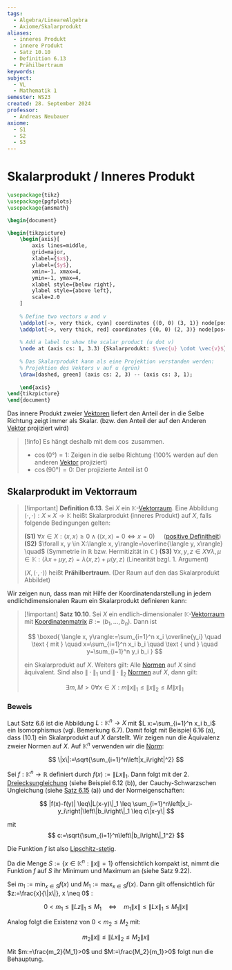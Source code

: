 ```yaml
---
tags:
  - Algebra/LineareAlgebra
  - Axiome/Skalarprodukt
aliases:
  - inneres Produkt
  - innere Produkt
  - Satz 10.10
  - Definition 6.13
  - Prähilbertraum
keywords: 
subject:
  - VL
  - Mathematik 1
semester: WS23
created: 28. September 2024
professor:
  - Andreas Neubauer
axiome:
  - S1
  - S2
  - S3
---
```

 

# Skalarprodukt / Inneres Produkt

```tikz
\usepackage{tikz}
\usepackage{pgfplots}
\usepackage{amsmath}

\begin{document}

\begin{tikzpicture}
    \begin{axis}[
        axis lines=middle,
        grid=major,
        xlabel={$x$},
        ylabel={$y$},
        xmin=-1, xmax=4,
        ymin=-1, ymax=4,
        xlabel style={below right},
        ylabel style={above left},
        scale=2.0
    ]
    
    % Define two vectors u and v
    \addplot[->, very thick, cyan] coordinates {(0, 0) (3, 1)} node[pos=1, above] {$\vec{u}$};
    \addplot[->, very thick, red] coordinates {(0, 0) (2, 3)} node[pos=1, right] {$\vec{v}$};
    
    % Add a label to show the scalar product (u dot v)
    \node at (axis cs: 1, 3.3) {Skalarprodukt: $\vec{u} \cdot \vec{v}$};
    
    % Das Skalarprodukt kann als eine Projektion verstanden werden:
    % Projektion des Vektors v auf u (grün)
    \draw[dashed, green] (axis cs: 2, 3) -- (axis cs: 3, 1);
    
    \end{axis}
\end{tikzpicture}
\end{document}
```

Das innere Produkt zweier [Vektoren](Vektor.md) liefert den Anteil der in die Selbe Richtung zeigt immer als Skalar.
(bzw. den Anteil der auf den Anderen [Vektor](Vektor.md) projiziert wird)

> [!info] Es hängt deshalb mit dem $\cos$ zusammen.
> - $\cos(0°) = 1$: Zeigen in die selbe Richtung ($100\%$ werden auf den anderen [Vektor](Vektor.md) projiziert)
> - $\cos(90°) = 0$: Der projizierte Anteil ist $0$

## Skalarprodukt im Vektorraum

> [!important] **Definition 6.13**. Sei $X$ ein $\mathbb{K}$-[Vektorraum](Vektorraum.md). Eine Abbildung $\langle\cdot, \cdot\rangle: X \times X \rightarrow \mathbb{K}$ heißt Skalarprodukt (inneres Produkt) auf $X$, falls folgende Bedingungen gelten:
> 
> **(S1)** $\forall x \in X:\langle x, x\rangle \geq 0 \wedge(\langle x, x\rangle=0 \Longleftrightarrow x=0)\quad$ ([positive Definitheit](Definitheit.md))
> **(S2)** $\forall x, y \in X:\langle x, y\rangle=\overline{\langle y, x\rangle} \quad$ (Symmetrie in $\mathbb{R}$ bzw. Hermitizität in $\mathbb{C}$ )
> **(S3)** $\forall x, y, z \in X \forall \lambda, \mu \in \mathbb{K}:\langle\lambda x+\mu y, z\rangle=\lambda\langle x, z\rangle+\mu\langle y, z\rangle$ (Linearität bzgl. 1. Argument)
> 
> $(X,\langle\cdot, \cdot\rangle)$ heißt **Prähilbertraum**. (Der Raum auf den das Skalarprodukt Abbildet)

Wir zeigen nun, dass man mit Hilfe der Koordinatendarstellung in jedem endlichdimensionalen Raum ein Skalarprodukt definieren kann:

> [!important] **Satz 10.10**. Sei $X$ ein endlich-dimensionaler $\mathbb{K}$-[Vektorraum](Algebra/Vektorraum.md) mit [Koordinatenmatrix](Koordinatenmatrix.md) $B:=\left(b_1, \ldots, b_n\right)$. Dann ist
> 
> $$
> \boxed{ \langle x, y\rangle:=\sum_{i=1}^n x_i \overline{y_i} \quad \text { mit } \quad x=\sum_{i=1}^n x_i b_i \quad \text { und } \quad y=\sum_{i=1}^n y_i b_i }
> $$
> 
> ein Skalarprodukt auf $X$.
> Weiters gilt: Alle [Normen](Norm.md) auf $X$ sind äquivalent.
> Sind also $\|\cdot\|_1$ und $\|\cdot\|_2$ [Normen](Norm.md) auf $X$, dann gilt:
> 
> $$
> \exists m, M>0 \forall x \in X: m\|x\|_1 \leq\|x\|_2 \leq M\|x\|_1
> $$

### Beweis

Laut Satz 6.6 ist die Abbildung $L: \mathbb{K}^n \rightarrow X$ mit $L x:=\sum_{i=1}^n x_i b_i$ ein Isomorphismus (vgl. Bemerkung 6.7). Damit folgt mit Beispiel 6.16 (a), dass (10.1) ein Skalarprodukt auf $X$ darstellt.
Wir zeigen nun die Äquivalenz zweier Normen auf $X$. Auf $\mathbb{K}^n$ verwenden wir die [Norm](Norm.md):

$$
\|x\|:=\sqrt{\sum_{i=1}^n\left|x_i\right|^2}
$$


Sei $f: \mathbb{K}^n \rightarrow \mathbb{R}$ definiert durch $f(x):=\|L x\|_1$. Dann folgt mit der 2. [Dreiecksungleichung](Betrag.md) (siehe Beispiel 6.12 (b)), der Cauchy-Schwarzschen Ungleichung (siehe [Satz 6.15](Norm.md) (a)) und der Normeigenschaften:

$$
|f(x)-f(y)| \leq\|L(x-y)\|_1 \leq \sum_{i=1}^n\left|x_i-y_i\right|\left\|b_i\right\|_1 \leq c\|x-y\|
$$

mit
$$
c:=\sqrt{\sum_{i=1}^n\left\|b_i\right\|_1^2}
$$

Die Funktion $f$ ist also [Lipschitz-stetig](../Analysis/Stetigkeit.md).

Da die Menge $S:=\left\{x \in \mathbb{K}^n:\|x\|=1\right\}$ offensichtlich kompakt ist, nimmt die Funktion $f$ auf $S$ ihr Minimum und Maximum an (siehe Satz 9.22).

Sei $m_1:=\min _{x \in S} f(x)$ und $M_1:=\max _{x \in S} f(x)$. Dann gilt offensichtlich für $z:=\frac{x}{\|x\|}, x \neq 0$ :

$$
0<m_1 \leq\|L z\|_1 \leq M_1 \quad \Longleftrightarrow \quad m_1\|x\| \leq\|L x\|_1 \leq M_1\|x\|
$$


Analog folgt die Existenz von $0<m_2 \leq M_2$ mit:

$$
m_2\|x\| \leq\|L x\|_2 \leq M_2\|x\|
$$


Mit $m:=\frac{m_2}{M_1}>0$ und $M:=\frac{M_2}{m_1}>0$ folgt nun die Behauptung.